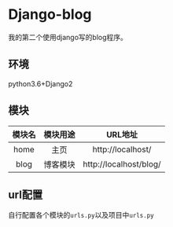 # Django-blog
我的第二个使用django写的blog程序。

## 环境
python3.6+Django2

## 模块
|模块名|模块用途|URL地址|
|:---:|:----:|:---:|
|home|主页|http://localhost/|
|blog|博客模块|http://localhost/blog/|

## url配置
自行配置各个模块的`urls.py`以及项目中`urls.py`